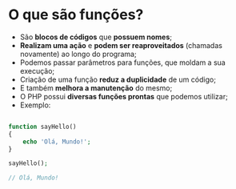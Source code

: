 # O que são funções?

- São **blocos de códigos** que **possuem nomes**;
- **Realizam uma ação** e **podem ser reaproveitados** (chamadas novamente) ao longo do programa;
- Podemos passar parâmetros para funções, que moldam a sua execução;
- Criação de uma função **reduz a duplicidade** de um código;
- E também **melhora a manutenção** do mesmo;
- O PHP possui **diversas funções prontas** que podemos utilizar;
- Exemplo:

```php

function sayHello() 
{
	echo 'Olá, Mundo!';
}

sayHello();

// Olá, Mundo!
```
